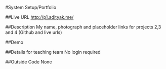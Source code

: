 #System Setup/Portfolio

##Live URL
http://p1.adityak.me/

##Description
My name, photograph and placeholder links for projects 2,3 and 4
(Github and live urls)

##Demo

##Details for teaching team
No login required

##Outside Code
None
